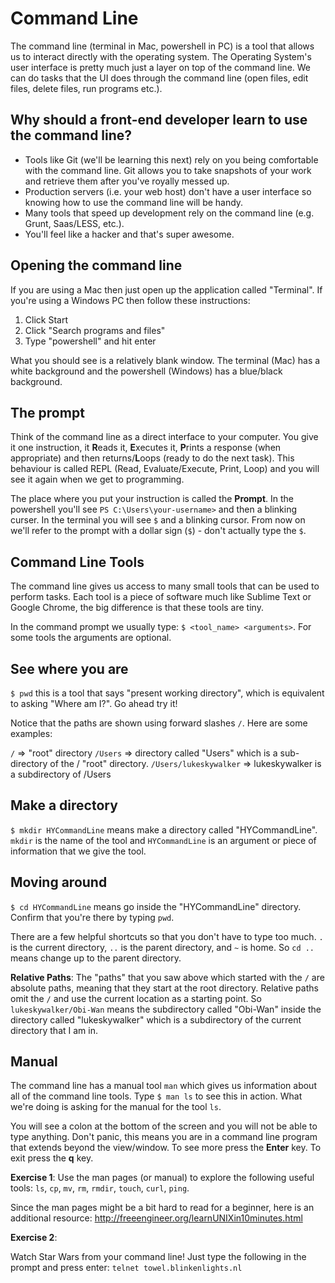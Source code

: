 # Command Line

The command line (terminal in Mac, powershell in PC) is a tool that allows us to interact directly with the operating system. The Operating System's user interface is pretty much just a layer on top of the command line. We can do tasks that the UI does through the command line (open files, edit files, delete files, run programs etc.). 

## Why should a front-end developer learn to use the command line?

* Tools like Git (we'll be learning this next) rely on you being comfortable with the command line. Git allows you to take snapshots of your work and retrieve them after you've royally messed up.
* Production servers (i.e. your web host) don't have a user interface so knowing how to use the command line will be handy.
* Many tools that speed up development rely on the command line (e.g. Grunt, Saas/LESS, etc.).
* You'll feel like a hacker and that's super awesome.

## Opening the command line

If you are using a Mac then just open up the application called "Terminal". If you're using a Windows PC then follow these instructions:

1. Click Start
2. Click "Search programs and files"
3. Type "powershell" and hit enter

What you should see is a relatively blank window. The terminal (Mac) has a white background and the powershell (Windows) has a blue/black background.

## The prompt

Think of the command line as a direct interface to your computer. You give it one instruction, it **R**eads it, **E**xecutes it, **P**rints a response (when appropriate) and then returns/**L**oops (ready to do the next task). This behaviour is called REPL (Read, Evaluate/Execute, Print, Loop) and you will see it again when we get to programming.

The place where you put your instruction is called the **Prompt**. In the powershell you'll see `PS C:\Users\your-username>` and then a blinking curser. In the terminal you will see `$` and a blinking cursor. From now on we'll refer to the prompt with a dollar sign (`$`) - don't actually type the `$`.

## Command Line Tools

The command line gives us access to many small tools that can be used to perform tasks. Each tool is a piece of software much like Sublime Text or Google Chrome, the big difference is that these tools are tiny.

In the command prompt we usually type: `$ <tool_name> <arguments>`. For some tools the arguments are optional.

## See where you are

`$ pwd` this is a tool that says "present working directory", which is equivalent to asking "Where am I?". Go ahead try it!

Notice that the paths are shown using forward slashes `/`.  Here are some examples:

`/`  => "root" directory
`/Users` => directory called "Users" which is a sub-directory of the / "root" directory.
`/Users/lukeskywalker` => lukeskywalker is a subdirectory of /Users

## Make a directory

`$ mkdir HYCommandLine` means make a directory called "HYCommandLine". `mkdir` is the name of the tool and `HYCommandLine` is an argument or piece of information that we give the tool. 

## Moving around

`$ cd HYCommandLine` means go inside the "HYCommandLine" directory. Confirm that you're there by typing `pwd`. 

There are a few helpful shortcuts so that you don't have to type too much. `.` is the current directory, `..` is the parent directory, and `~` is home. So `cd ..` means change up to the parent directory.

**Relative Paths**:
The "paths" that you saw above which started with the `/` are absolute paths, meaning that they start at the root directory. Relative paths omit the `/` and use the current location as a starting point. So `lukeskywalker/Obi-Wan` means the subdirectory called "Obi-Wan" inside the directory called "lukeskywalker" which is a subdirectory of the current directory that I am in.

## Manual

The command line has a manual tool `man` which gives us information about all of the command line tools. Type `$ man ls` to see this in action. What we're doing is asking for the manual for the tool `ls`.

You will see a colon at the bottom of the screen and you will not be able to type anything. Don't panic, this means you are in a command line program that extends beyond the view/window. To see more press the **Enter** key. To exit press the **q** key.

**Exercise 1**:
Use the man pages (or manual) to explore the following useful tools: `ls`, `cp`, `mv`, `rm`, `rmdir`, `touch`, `curl`, `ping`.

Since the man pages might be a bit hard to read for a beginner, here is an additional resource:
http://freeengineer.org/learnUNIXin10minutes.html

**Exercise 2**:

Watch Star Wars from your command line! Just type the following in the prompt and press enter: `telnet towel.blinkenlights.nl`